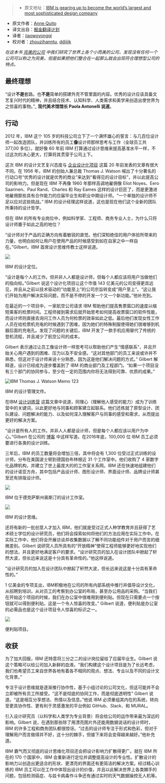 > * 原文地址：[IBM is gearing up to become the world’s largest and most sophisticated design company](http://qz.com/755741/ibm-is-becoming-the-worlds-largest-design-company/)
* 原文作者：[Anne Quito](http://qz.com/author/annequitoqz/)
* 译文出自：[掘金翻译计划](https://github.com/xitu/gold-miner)
* 译者：[jiaowoyongqi](https://github.com/jiaowoyongqi)
* 校对者：[zhouzihanntu](https://github.com/zhouzihanntu), [ddiiiik](https://github.com/ddiiiik)

_在这本书 [完美的公司](http://qz.com/se/perfect-company/) 中我们研究了世界上各个小而美的公司，发现没有任何一个公司可以称之为完美，但是如果把他们整合在一起那么就会出现符合理想型公司的特点。_

## 最终理想

“设计**不是**套路。也**不是**简单的搭建外壳不管里面的内容。优秀的设计应该具备文艺复兴时代的精神，并且结合技术、认知科学、人类需求和美学来创造出使世界为之惊喜的事物。”_ **现代美术馆馆长 Paola Antonelli 说道**。

## 行动

2012 年，IBM 这个 105 岁的科技公司立下了一个满怀雄心的誓言：与几百位设计师一起改造团队，并训练所有的员工**像**设计师那样思考与工作（全球员工共 377,00 多位）。就好像 60 年前 IBM 打算通过设计思维来提高基准水平一样，不过这次的决心更大，打算将其贯穿于公司上下。

这次 IBM 的设计文艺复兴态度与 [企业设计化项目](http://www-03.ibm.com/ibm/history/ibm100/us/en/icons/gooddesign/team/) 这篇 20 年前发表的文章有很大不同。在 1956 年，IBM 的创始人兼总裁 Thomas J. Watson 喊出了十分著名的行动口号“优秀的设计就是优秀的商业”来达到“看得见的设计目标”，并以此提高公司的影响力。但是现在 IBM 不再像 1960 年那样高调地雇佣像 Eliot Noyes、Eero Saarinen、Paul Rand、Charles 和 Ray Eames 这样的设计巨匠了，而是更激进地雇佣那些具有合作能力的应届毕业生和职业中期设计师。“一个单独的设计师不足以应对这些挑战。” IBM 的设计经理这样说道，这也是现在他们这个全新的团队所秉持的设计哲学。

但在 IBM 的所有专业岗位中，例如科学家、工程师、商务专业人士，为什么只将设计师置于如此之高的地位？

“设计师对于产品的正确方向有着敏锐的直觉。他们深知绝佳的用户体验所带来的力量，也明白如何让用户在使用产品的时候感受到如在自家之中一样自在。”Gilbert，IBM 首席设计思维传教士这样说道。

![](https://qzprod.files.wordpress.com/2016/08/14707263174_4882bddcb7_o.jpg?w=4184)

IBM 的设计定位。



“设计是每个人的工作。但并非人人都是设计师，但每个人都应该将用户当做他们的指向标。”Gilbert 说这个设计化项目让这个市值 143 亿美元的公司变得更具远见，并且从之前以技术驱动的“功能至上”的公司宗旨转变成“用户至上”。“这让我们开始为用户解决实际问题，而不是不停的开发一个又一个新功能。”他补充到。

在最近的一个项目中，一家航空公司请求 IBM 帮助他们提高售票窗口的速度以缩短乘客的检票时间。工程师接到需求后就开始思考如何提高收票窗口的软件性能，而设计师则直接去询问工作人员为何检票的效率如此之低。最后他们发现女性工作人员在给检票机充电的时候遇到了困难，因为她们的特殊制服使得她们很难够到机器后面的充电孔。发现了问题的关键后，IBM 开发了一款手机应用替代了传统的登机流程，并且减少了航空公司的成本。

Gilbert 表示通过让员工像设计师一样思考可以帮助他们产生“情感联系”，并且开始关心用户遇到的困难、压力以及不安全感。“这对其他部门的员工来说或许并不熟悉，但这对于设计师来说十分熟悉，因为这是他们解决问题的方式。” Gilbert 解释道，设计已经成为逐步覆盖到了 IBM 的商业部门及工程部门。“如果一个项目没有三个部门的协同参与，至少在一定的范围内你将无法得到可靠、优质的成果。”

![IBM Thomas J. Watson Memo 123](https://qzprod.files.wordpress.com/2016/08/us__en_us__letter__thomas__364x505.jpg?w=940)

IBM 的设计管理文件。



在IBM [设计训练营](http://www.ibm.com/blogs/think/2016/01/21/ibm-design-thinking-a-framework-for-teams-to-continuously-understand-and-deliver/) 这篇文章中说道，同理心（理解他人感受的能力）成为了训练营中的关键词，以此更好地与同事和顾客建立起联系。他们还练就了原型设计、团队建设、问题解决的能力、以及如何深入理解客户与同事的感受和需求，从而提出更好的解决方案。

“设计是所有人的工作。并非人人都是设计师，但是每个人都应该以用户为中心。”Gilbert 在公司的 [博客](http://www.ibm.com/smarterplanet/us/en/innovation_explanations/article/phil_gilbert.html) 中这样写道。在2016年底，100,000 位 IBM 员工必须要进行各类的设计训练。

三年后，IBM 的员工数量将会增加三倍，其中将会有 1,300 位受过正式训练的设计师，分布在美国波士顿到德国伯布林根近 31 个工作室中。他们收购了 4 家数字化品牌机构，并建立了世上最庞大的的工作室关系网。IBM 还在快速地组建他们的设计诺亚方舟，其中包括产品设计师、图形设计师、界面设计师、品牌设计师甚至还有排版设计师。


![](https://qzprod.files.wordpress.com/2016/08/15398319451_86f84a9784_o.jpg?w=7120)

IBM 位于德克萨斯州奥斯汀的设计工作室。

![](https://qzprod.files.wordpress.com/2016/08/lemniscate_wired_invert-1-768x481.jpg?w=1600)

IBM 的设计思维。



还将有新的一批创意人才加入 IBM，他们就是受过正式人种学教育并且获得了艺术硕士学位的设计研究员，他们将会探索如何将他们的方法应用在实际工作中。在实际工作中，他们将会开展访谈并收集数据以了解不同功能组件对于用户而言的细微差别。Gilbert 说研究人员所具有的“开放精神”使得工程师能够更好地实现他们的想法，并且更好地满足客户的要求。“设计研究员的加入在设计团队中掀起了轩然大波，但长远来说这是十分具有革命性的。”他这样说道。

“设计研究员的加入在设计团队中掀起了轩然大波，但长远来说这是十分具有革命性的。”

1 亿美金的专项支出，IBM积极地在公司的所有内部系统中推行并倡导设计文化，从招聘到培训，从对员工的考察到办公室的布局，甚至办公用品的采购。“当我们在开始这个项目的时候，我们在办公室中很难用到便利贴。但现在只需要点一个按钮就可以得到便利贴，这是一个令人惊喜的改变。” Gilbert 说道，便利贴是办公室的必需品也是这个设计项目令人惊喜的标识之一。

![](https://qzprod.files.wordpress.com/2016/08/14729427223_8a61afca23_o.jpg?w=3888)

便利贴项目。



## 收获

为了加大回报，IBM 还特意将三分之二的设计岗位留给了应届毕业生。Gilbert 说这个策略可以给公司加入新鲜的血液。“我们构建这个设计项目是为了长远考虑，我们也希望员工来自世界各地有着各不相同的观点、想法、专业以及不同的设计文化背景。”

专注于设计思维就是逐渐推行协作性，基于小组讨论的公司文化，但这可能并不会立即被所有员工所接受。“这不是彻底的协同工作，而是彻底透明性” Gilbert 说道。“这是相互分享想法、热情以及信息。”他说 IBM 必须重组其内在的系统，转向至更具协作性、更有利于灵感激发的平台例如 GitHub、Slack、和 MURAL。

引入设计研究员（以科学和人类学为专业背景）将会给公司的运作带来最为深远的影响。Gilbert 说，在遇到那些除了用漂亮图片外还能用数据说话的设计师时，IBM 的许多工程和商务团队都很惊讶。“过去的设计师专注于形式和色彩，但对于理解用户而言做得并不好，这十分的棘手，但接下来将会变得越来越好。”他补充道。

IBM 霸气而又彻底的设计思维化项目还会把设计影响力扩散得更广。就在 IBM 所在的 170 个国家中，IBM 会重新进行定位并调整提高设计的专业性。扩散设计的影响力以创造出更适合的形状、更漂亮的界面还有更简洁的解决方案。经过精心训练的 IBM 员工可以在工作中体现出设计的价值，并且以此解决世界上各类棘手的问题，包括检测癌症、与兹卡病毒作斗争还有通过实时的天气数据操控无人机等。
